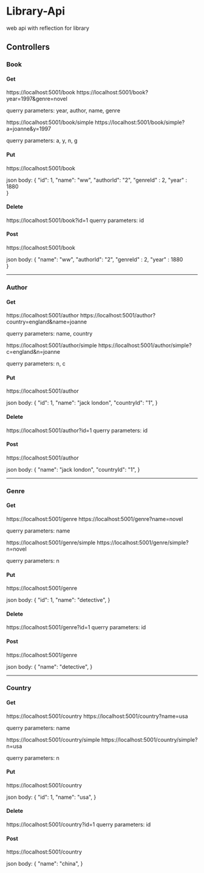 # Library-Api
web api with reflection for library

## Controllers

### Book

#### Get 
https://localhost:5001/book
https://localhost:5001/book?year=1997&genre=novel

querry parameters: year, author, name, genre

https://localhost:5001/book/simple
https://localhost:5001/book/simple?a=joanne&y=1997

querry parameters:  a, y, n, g

#### Put
https://localhost:5001/book

json body: 
{
    "id": 1,
    "name": "ww",
    "authorId": "2",
    "genreId" : 2,
    "year" : 1880    
}


#### Delete
https://localhost:5001/book?id=1
querry parameters: id

#### Post
https://localhost:5001/book

json body: 
{
    "name": "ww",
    "authorId": "2",
    "genreId" : 2,
    "year" : 1880    
}

---

### Author

#### Get 
https://localhost:5001/author
https://localhost:5001/author?country=england&name=joanne

querry parameters: name, country

https://localhost:5001/author/simple
https://localhost:5001/author/simple?c=england&n=joanne

querry parameters: n, c

#### Put
https://localhost:5001/author

json body: 
{
    "id": 1,
    "name": "jack london",
    "countryId": "1",
}


#### Delete
https://localhost:5001/author?id=1
querry parameters: id

#### Post
https://localhost:5001/author

json body: 
{
    "name": "jack london",
    "countryId": "1",
}

---

### Genre

#### Get
https://localhost:5001/genre
https://localhost:5001/genre?name=novel

querry parameters: name

https://localhost:5001/genre/simple
https://localhost:5001/genre/simple?n=novel

querry parameters: n

#### Put
https://localhost:5001/genre

json body: 
{
    "id": 1,
    "name": "detective",
}

#### Delete
https://localhost:5001/genre?id=1
querry parameters: id

#### Post
https://localhost:5001/genre

json body: 
{
    "name": "detective",
}

---

### Country

#### Get
https://localhost:5001/country
https://localhost:5001/country?name=usa

querry parameters: name

https://localhost:5001/country/simple
https://localhost:5001/country/simple?n=usa

querry parameters: n

#### Put
https://localhost:5001/country

json body: 
{
    "id": 1,
    "name": "usa",
}

#### Delete
https://localhost:5001/country?id=1
querry parameters: id

#### Post
https://localhost:5001/country

json body: 
{
    "name": "china",
}

